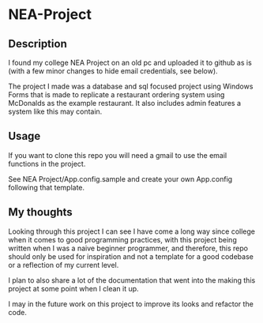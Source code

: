 # NEA-Project

## Description
I found my college NEA Project on an old pc and uploaded it to github as is (with a few minor changes to hide email credentials, see below). 

The project I made was a database and sql focused project using Windows Forms that is made to replicate a restaurant ordering system using McDonalds as the example restaurant. It also includes admin features a system like this may contain.

## Usage
If you want to clone this repo you will need a gmail to use the email functions in the project.

See NEA Project/App.config.sample and create your own App.config following that template.

## My thoughts
Looking through this project I can see I have come a long way since college when it comes to good programming practices, with this project being written when I was a naive beginner programmer, and therefore, this repo should only be used for inspiration and not a template for a good codebase or a reflection of my current level.

I plan to also share a lot of the documentation that went into the making this project at some point when I clean it up.

I may in the future work on this project to improve its looks and refactor the code.
